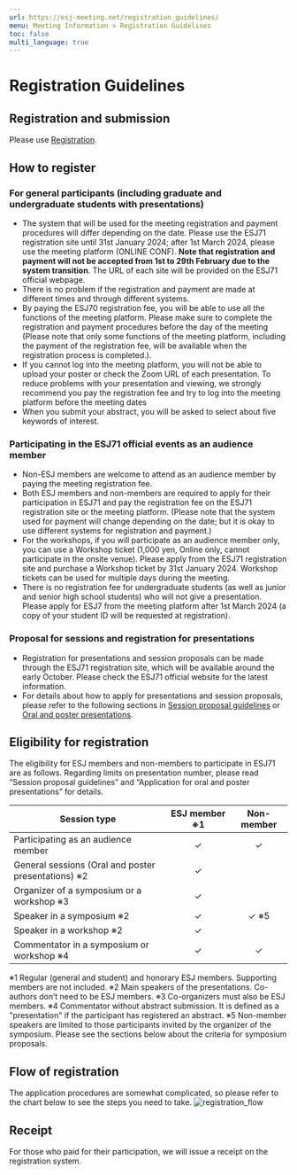 ```yaml
---
url: https://esj-meeting.net/registration_guidelines/
menu: Meeting Information > Registration Guidelines
toc: false
multi_language: true
---
```


# Registration Guidelines

## Registration and submission

Please use [Registration](registration).

## How to register

### For general participants (including graduate and undergraduate students with presentations)

* The system that will be used for the meeting registration and payment procedures will differ depending on the date. Please use the ESJ71 registration site until 31st January 2024; after 1st March 2024, please use the meeting platform (ONLINE CONF). **Note that registration and payment will not be accepted from 1st to 29th February due to the system transition**. The URL of each site will be provided on the ESJ71 official webpage.
* There is no problem if the registration and payment are made at different times and through different systems.
* By paying the ESJ70 registration fee, you will be able to use all the functions of the meeting platform. Please make sure to complete the registration and payment procedures before the day of the meeting (Please note that only some functions of the meeting platform, including the payment of the registration fee, will be available when the registration process is completed.).
* If you cannot log into the meeting platform, you will not be able to upload your poster or check the Zoom URL of each presentation. To reduce problems with your presentation and viewing, we strongly recommend you pay the registration fee and try to log into the meeting platform before the meeting dates
* When you submit your abstract, you will be asked to select about five keywords of interest.

### Participating in the ESJ71 official events as an audience member

* Non-ESJ members are welcome to attend as an audience member by paying the meeting registration fee.
* Both ESJ members and non-members are required to apply for their participation in ESJ71 and pay the registration fee on the ESJ71 registration site or the meeting platform. (Please note that the system used for payment will change depending on the date; but it is okay to use different systems for registration and payment.)
* For the workshops, if you will participate as an audience member only, you can use a Workshop ticket (1,000 yen, Online only, cannot participate in the onsite venue). Please apply from the ESJ71 registration site and purchase a Workshop ticket by 31st January 2024. Workshop tickets can be used for multiple days during the meeting.
* There is no registration fee for undergraduate students (as well as junior and senior high school students) who will not give a presentation. Please apply for ESJ7 from the meeting platform after 1st March 2024 (a copy of your student ID will be requested at registration).

### Proposal for sessions and registration for presentations

* Registration for presentations and session proposals can be made through the ESJ71 registration site, which will be available around the early October. Please check the ESJ71 official website for the latest information.
* For details about how to apply for presentations and session proposals, please refer to the following sections in [Session proposal guidelines](session_proposal_guidelines) or [Oral and poster presentations](oral_and_poster_sessions).

## Eligibility for registration

The eligibility for ESJ members and non-members to participate in ESJ71 are as follows. Regarding limits on presentation number, please read “Session proposal guidelines” and “Application for oral and poster presentations” for details.

| Session type                                         | ESJ member ※1 | Non-member |
| ---------------------------------------------------- | :------------: | :--------: |
| Participating as an audience member                  |       ✓       |     ✓     |
| General sessions (Oral and poster presentations) ※2 |       ✓       |            |
| Organizer of a symposium or a workshop ※3           |       ✓       |            |
| Speaker in a symposium ※2                           |       ✓       |   ✓ ※5   |
| Speaker in a workshop ※2                            |       ✓       |            |
| Commentator in a symposium or workshop ※4           |       ✓       |     ✓     |

※1 Regular (general and student) and honorary ESJ members. Supporting members are not included.
※2 Main speakers of the presentations. Co-authors don’t need to be ESJ members.
※3 Co-organizers must also be ESJ members.
※4 Commentator without abstract submission. It is defined as a "presentation" if the participant has registered an abstract.
※5 Non-member speakers are limited to those participants invited by the organizer of the symposium. Please see the sections below about the criteria for symposium proposals.

## Flow of registration

The application procedures are somewhat complicated, so please refer to the chart below to see the steps you need to take.
![registration_flow](https://esj-meeting.net/wp-content/uploads/2023/09/registration_flow.png)

## Receipt

For those who paid for their participation, we will issue a receipt on the registration system.
<!--TODO: サイト公開後にリンクを作成-->
